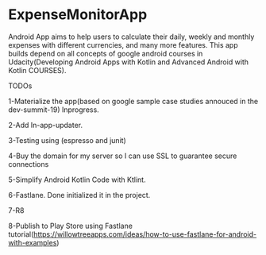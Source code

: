 # ExpenseMonitorApp
Android App aims to help users to calculate their daily, weekly and monthly expenses with different currencies, 
and many more features. This app builds depend on all concepts of google android courses in Udacity(Developing Android Apps with Kotlin and Advanced Android with Kotlin COURSES).
 
 
TODOs

1-Materialize the app(based on google sample case studies annouced in the dev-summit-19)  Inprogress.

2-Add In-app-updater.

3-Testing using (espresso and junit)

4-Buy the domain for my server so I can use SSL to guarantee secure connections 

5-Simplify Android Kotlin Code with Ktlint.

6-Fastlane. Done initialized it in the project.

7-R8

8-Publish to Play Store using Fastlane tutorial(https://willowtreeapps.com/ideas/how-to-use-fastlane-for-android-with-examples)
